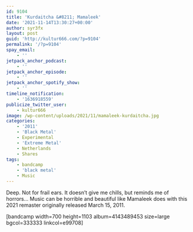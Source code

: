 ```yaml
---
id: 9104
title: 'Kurdaitcha &#8211; Mamaleek'
date: '2021-11-14T13:30:27+00:00'
author: syr3fx
layout: post
guid: 'http://kultur666.com/?p=9104'
permalink: '/?p=9104'
spay_email:
    - ''
jetpack_anchor_podcast:
    - ''
jetpack_anchor_episode:
    - ''
jetpack_anchor_spotify_show:
    - ''
timeline_notification:
    - '1636918559'
publicize_twitter_user:
    - kultur666
image: /wp-content/uploads/2021/11/mamaleek-kurdaitcha.jpg
categories:
    - '2011'
    - 'Black Metal'
    - Experimental
    - 'Extreme Metal'
    - Netherlands
    - Shares
tags:
    - bandcamp
    - 'black metal'
    - Music
---
```


Deep. Not for frail ears. It doesn’t give me chills, but reminds me of horrors… Music can be horrible and beautiful like Mamaleek does with this 2021 remaster originally released March 15, 2011.

\[bandcamp width=700 height=1103 album=4143489453 size=large bgcol=333333 linkcol=e99708\]
